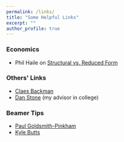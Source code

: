 ```yaml
---
permalink: /links/
title: "Some Helpful Links"
excerpt: ""
author_profile: true
---
```

### Economics
* Phil Haile on [Structural vs. Reduced Form](/files/helpful_materials/haile_slides/haile_slides.pdf)

### Others' Links
* [Claes Backman](https://sites.google.com/view/claesbackman/tips-for-phd-students)
* [Dan Stone](https://research.bowdoin.edu/daniel-f-stone/links/) (my advisor in college)

### Beamer Tips
* [Paul Goldsmith-Pinkham](https://github.com/paulgp/beamer-tips/blob/master/slides.pdf)
* [Kyle Butts](https://github.com/kylebutts/templates)
